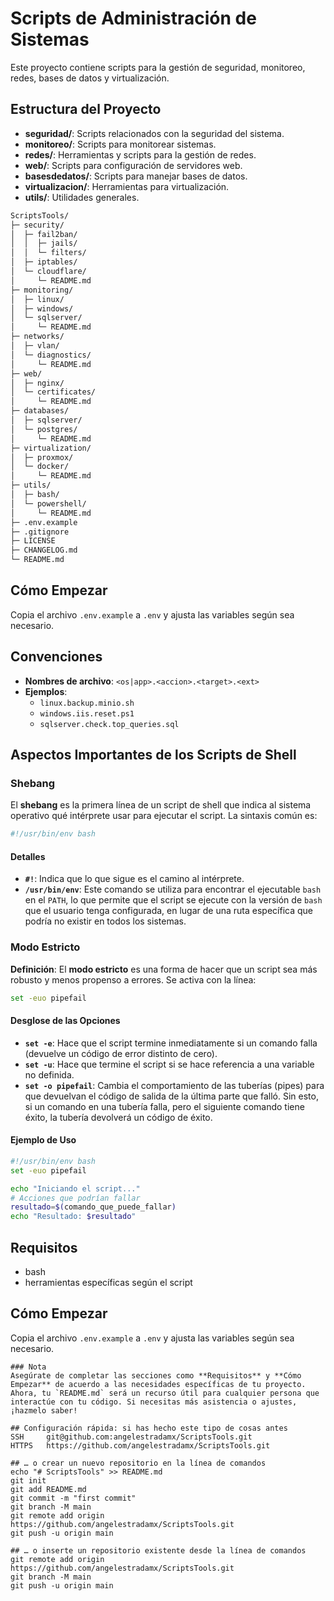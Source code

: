 # Scripts de Administración de Sistemas

Este proyecto contiene scripts para la gestión de seguridad, monitoreo, redes, bases de datos y virtualización.

## Estructura del Proyecto
- **seguridad/**: Scripts relacionados con la seguridad del sistema.
- **monitoreo/**: Scripts para monitorear sistemas.
- **redes/**: Herramientas y scripts para la gestión de redes.
- **web/**: Scripts para configuración de servidores web.
- **basesdedatos/**: Scripts para manejar bases de datos.
- **virtualizacion/**: Herramientas para virtualización.
- **utils/**: Utilidades generales.

```bash
ScriptsTools/
├─ security/
│  ├─ fail2ban/
│  │  ├─ jails/
│  │  └─ filters/
│  ├─ iptables/
│  └─ cloudflare/
│     └─ README.md
├─ monitoring/
│  ├─ linux/
│  ├─ windows/
│  └─ sqlserver/
│     └─ README.md
├─ networks/
│  ├─ vlan/
│  └─ diagnostics/
│     └─ README.md
├─ web/
│  ├─ nginx/
│  └─ certificates/
│     └─ README.md
├─ databases/
│  ├─ sqlserver/
│  └─ postgres/
│     └─ README.md
├─ virtualization/
│  ├─ proxmox/
│  └─ docker/
│     └─ README.md
├─ utils/
│  ├─ bash/
│  └─ powershell/
│     └─ README.md
├─ .env.example
├─ .gitignore
├─ LICENSE
├─ CHANGELOG.md
└─ README.md
```


## Cómo Empezar
Copia el archivo `.env.example` a `.env` y ajusta las variables según sea necesario.

## Convenciones

- **Nombres de archivo**: `<os|app>.<accion>.<target>.<ext>`
- **Ejemplos**:
  - `linux.backup.minio.sh`
  - `windows.iis.reset.ps1`
  - `sqlserver.check.top_queries.sql`

## Aspectos Importantes de los Scripts de Shell

### Shebang

El **shebang** es la primera línea de un script de shell que indica al sistema operativo qué intérprete usar para ejecutar el script. La sintaxis común es:

```bash
#!/usr/bin/env bash
```

#### Detalles
- **`#!`**: Indica que lo que sigue es el camino al intérprete.
- **`/usr/bin/env`**: Este comando se utiliza para encontrar el ejecutable `bash` en el `PATH`, lo que permite que el script se ejecute con la versión de `bash` que el usuario tenga configurada, en lugar de una ruta específica que podría no existir en todos los sistemas.

### Modo Estricto

**Definición**: El **modo estricto** es una forma de hacer que un script sea más robusto y menos propenso a errores. Se activa con la línea:

```bash
set -euo pipefail
```

#### Desglose de las Opciones
- **`set -e`**: Hace que el script termine inmediatamente si un comando falla (devuelve un código de error distinto de cero).
- **`set -u`**: Hace que termine el script si se hace referencia a una variable no definida.
- **`set -o pipefail`**: Cambia el comportamiento de las tuberías (pipes) para que devuelvan el código de salida de la última parte que falló. Sin esto, si un comando en una tubería falla, pero el siguiente comando tiene éxito, la tubería devolverá un código de éxito.

#### Ejemplo de Uso

```bash
#!/usr/bin/env bash
set -euo pipefail

echo "Iniciando el script..."
# Acciones que podrían fallar
resultado=$(comando_que_puede_fallar) 
echo "Resultado: $resultado"
```

## Requisitos
- bash
- herramientas específicas según el script

## Cómo Empezar
Copia el archivo `.env.example` a `.env` y ajusta las variables según sea necesario.
```
### Nota
Asegúrate de completar las secciones como **Requisitos** y **Cómo Empezar** de acuerdo a las necesidades específicas de tu proyecto. Ahora, tu `README.md` será un recurso útil para cualquier persona que interactúe con tu código. Si necesitas más asistencia o ajustes, ¡hazmelo saber!

## Configuración rápida: si has hecho este tipo de cosas antes
SSH 	git@github.com:angelestradamx/ScriptsTools.git
HTTPS 	https://github.com/angelestradamx/ScriptsTools.git

## … o crear un nuevo repositorio en la línea de comandos
echo "# ScriptsTools" >> README.md
git init
git add README.md
git commit -m "first commit"
git branch -M main
git remote add origin https://github.com/angelestradamx/ScriptsTools.git
git push -u origin main

## … o inserte un repositorio existente desde la línea de comandos
git remote add origin https://github.com/angelestradamx/ScriptsTools.git
git branch -M main
git push -u origin main
